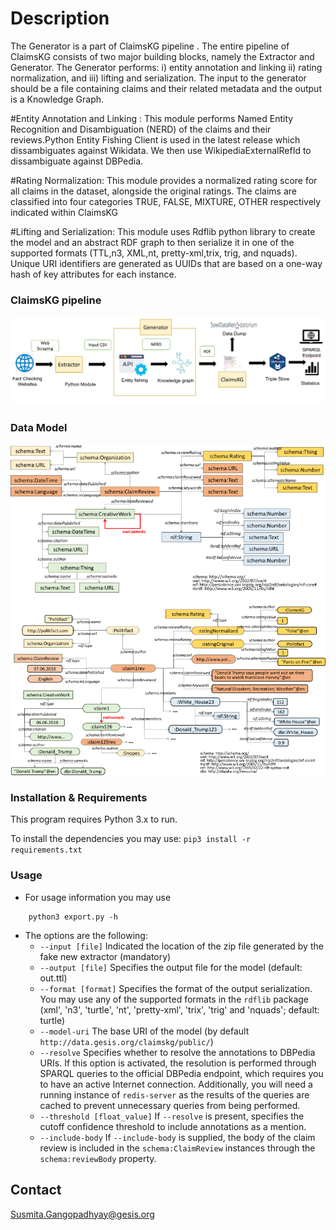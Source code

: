 # Description
The Generator is a part of ClaimsKG pipeline . The entire pipeline of ClaimsKG consists of two major building blocks, namely the Extractor and Generator. The Generator performs: i) entity annotation and linking ii) rating normalization, and iii) lifting and serialization. The input to the generator should be a file containing claims and their related metadata and the output is a Knowledge Graph.

#Entity Annotation and Linking :
This module performs Named Entity Recognition and Disambiguation  (NERD) of the claims and their reviews.Python Entity Fishing Client is used in the latest release which dissambiguates against Wikidata. We then use WikipediaExternalRefId to dissambiguate against DBPedia.

#Rating Normalization:
This module provides a normalized rating score for all claims in the dataset, alongside the original ratings. The claims are classified  into four categories TRUE, FALSE, MIXTURE, OTHER respectively indicated within ClaimsKG

#Lifting and Serialization:
This module uses Rdflib python library to create the model and an abstract RDF graph to then serialize it in one of the supported formats (TTL,n3, XML,nt, pretty-xml,trix, trig, and nquads). Unique URI identifiers are generated as UUIDs that are based on a one-way hash of key attributes for each
instance.

### ClaimsKG pipeline

![ClaimsKG pipeline](claimskg_pipeline.PNG)

### Data Model

![](model.png)

### Installation & Requirements

This program requires Python 3.x to run.

To install the dependencies you may use: `pip3 install -r requirements.txt`

### Usage 
- For usage information you may use 
```shell
    python3 export.py -h
```
* The options are the following: 
  * `--input [file]` Indicated the location of the zip file generated by the fake new extractor (mandatory)
  * `--output [file]` Specifies the output file for the model (default: out.ttl)
  * `--format [format]` Specifies the format of the output serialization. You may use any of the supported formats in the `rdflib` package (xml', 'n3', 'turtle', 'nt', 'pretty-xml', 'trix', 'trig' and 'nquads'; default: turtle)
  * `--model-uri` The base URI of the model (by default `http://data.gesis.org/claimskg/public/`) 
  * `--resolve` Specifies whether to resolve the annotations to DBPedia URIs. If this option is activated, the resolution is performed through SPARQL queries to the official DBPedia endpoint, which requires you to have an active Internet connection. Additionally, you will need a running instance of `redis-server` as the results of the queries are cached to prevent unnecessary queries from being performed. 
  * `--threshold [float_value]` If `--resolve` is present, specifies the cutoff confidence threshold to include annotations as a mention. 
  * `--include-body` If `--include-body` is supplied, the body of the claim review is included in the `schema:ClaimReview` instances through the `schema:reviewBody` property.

## Contact
Susmita.Gangopadhyay@gesis.org
  
  
 
 
 
